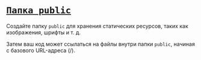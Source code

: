 # [`Папка public`](../index.md)

Создайте папку `public` для хранения статических ресурсов, таких как изображения, шрифты и т. д.

Затем ваш код может ссылаться на файлы внутри папки `public`, начиная с базового URL-адреса (/).
